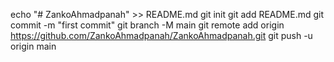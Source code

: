 echo "# ZankoAhmadpanah" >> README.md
git init
git add README.md
git commit -m "first commit"
git branch -M main
git remote add origin https://github.com/ZankoAhmadpanah/ZankoAhmadpanah.git
git push -u origin main